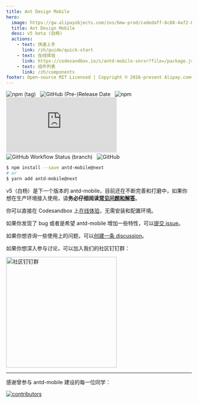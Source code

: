 ```yaml
---
title: Ant Design Mobile
hero:
  image: https://gw.alipayobjects.com/zos/bmw-prod/cadedaff-8c88-4af2-870f-0574d322761c.svg
  title: Ant Design Mobile
  desc: v5 beta (白杨)
  actions:
    - text: 快速上手
      link: /zh/guide/quick-start
    - text: 在线体验
      link: https://codesandbox.io/s/antd-mobile-snrxr?file=/package.json
    - text: 组件列表
      link: /zh/components
footer: Open-source MIT Licensed | Copyright © 2016-present Alipay.com<br />Powered by [dumi](https://d.umijs.org)
---
```


![npm (tag)](https://img.shields.io/npm/v/antd-mobile/next)
&nbsp;
![GitHub (Pre-)Release Date](https://img.shields.io/github/release-date-pre/ant-design/ant-design-mobile)
&nbsp;
![npm](https://img.shields.io/npm/dw/antd-mobile-v5-count)
&nbsp;
![gzip size](https://img.badgesize.io/https:/unpkg.com/antd-mobile@next/umd/antd-mobile.js?label=gzip%20size&compression=gzip)
&nbsp;
![GitHub Workflow Status (branch)](https://img.shields.io/github/workflow/status/ant-design/ant-design-mobile/Check/v5)
&nbsp;
![GitHub](https://img.shields.io/github/license/ant-design/ant-design-mobile)

```bash
$ npm install --save antd-mobile@next
# or
$ yarn add antd-mobile@next
```

v5（白杨）是下一个版本的 antd-mobile，目前还在不断完善和打磨中，如果你想在生产环境接入使用，请**务必仔细阅读[常见问题和解答](/guide/faq)**。

你可以直接在 Codesandbox 上[在线体验](https://codesandbox.io/s/antd-mobile-snrxr?file=/package.json)，无需安装和配置环境。

如果你发现了 bug 或者是希望 antd-mobile 增加一些特性，可以[提交 issue](https://github.com/ant-design/ant-design-mobile/issues/new)。

如果你想咨询一些使用上的问题，可以[创建一条 discussion](https://github.com/ant-design/ant-design-mobile/discussions)。

如果你想深入参与讨论，可以加入我们的社区钉钉群：

<img src="https://gw.alipayobjects.com/mdn/rms_25513e/afts/img/A*8G6wSrrp1DoAAAAAAAAAAAAAARQnAQ" alt="社区钉钉群" width="300"></img>

---

感谢曾参与 antd-mobile 建设的每一位同学：

<a href="https://github.com/ant-design/ant-design-mobile/graphs/contributors">
  <img src="https://opencollective.com/ant-design-mobile/contributors.svg?width=960&button=false" alt="contributors" />
</a>

